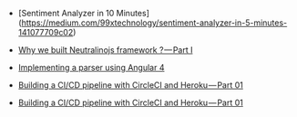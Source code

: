 - [Sentiment Analyzer in 10 Minutes] (https://medium.com/99xtechnology/sentiment-analyzer-in-5-minutes-141077709c02)

- [Why we built Neutralinojs framework ? — Part I](https://medium.com/@shalithasuranga/why-we-built-neutralinojs-framework-part-i-1d6c667951d5)

- [Implementing a parser using Angular 4](https://medium.com/99xtechnology/implementing-a-parser-using-angular-4-e9633c6f0baf)

- [Building a CI/CD pipeline with CircleCI and Heroku — Part 01](https://medium.com/99xtechnology/building-a-ci-cd-pipeline-with-circleci-and-heroku-57bae2d0bac0)

- [Building a CI/CD pipeline with CircleCI and Heroku — Part 01](https://medium.com/@shalithasuranga/understanding-thread-safe-methods-with-practical-singleton-example-42f062900761)
